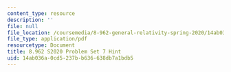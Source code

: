 ```yaml
---
content_type: resource
description: ''
file: null
file_location: /coursemedia/8-962-general-relativity-spring-2020/14ab036a0cd5237bb636638db7a1bdb5_MIT8_962S20_pset07_hint.pdf
file_type: application/pdf
resourcetype: Document
title: 8.962 S2020 Problem Set 7 Hint
uid: 14ab036a-0cd5-237b-b636-638db7a1bdb5
---
```

